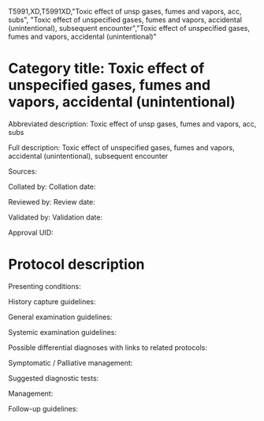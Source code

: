 T5991,XD,T5991XD,"Toxic effect of unsp gases, fumes and vapors, acc, subs", "Toxic effect of unspecified gases, fumes and vapors, accidental (unintentional), subsequent encounter","Toxic effect of unspecified gases, fumes and vapors, accidental (unintentional)"
# Category title: Toxic effect of unspecified gases, fumes and vapors, accidental (unintentional)

Abbreviated description: Toxic effect of unsp gases, fumes and vapors, acc, subs

Full description: Toxic effect of unspecified gases, fumes and vapors, accidental (unintentional), subsequent encounter

Sources:

Collated by:
Collation date:

Reviewed by:
Review date:

Validated by:
Validation date:

Approval UID:

# Protocol description

Presenting conditions:

History capture guidelines:

General examination guidelines:

Systemic examination guidelines:

Possible differential diagnoses with links to related protocols:

Symptomatic / Palliative management:

Suggested diagnostic tests:

Management:

Follow-up guidelines:

